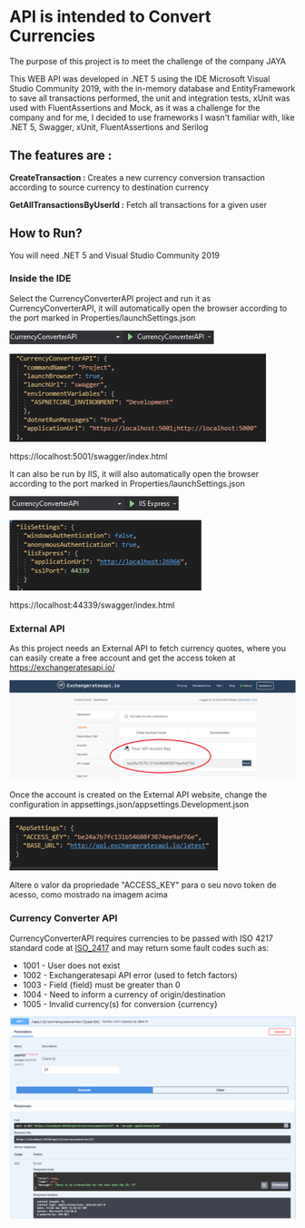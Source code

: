 # API is intended to Convert Currencies


The purpose of this project is to meet the challenge of the company JAYA

This WEB API was developed in .NET 5 using the IDE Microsoft Visual Studio Community 2019, with the in-memory database and EntityFramework to save all transactions performed, the unit and integration tests, xUnit was used with FluentAssertions and Mock, as it was a challenge for the company and for me, I decided to use frameworks I wasn't familiar with, like .NET 5, Swagger, xUnit, FluentAssertions and Serilog

## The features are :
**CreateTransaction :** Creates a new currency conversion transaction according to source currency to destination currency

**GetAllTransactionsByUserId :** Fetch all transactions for a given user

## How to Run?
You will need .NET 5 and Visual Studio Community 2019

### Inside the IDE

Select the CurrencyConverterAPI project and run it as CurrencyConverterAPI, it will automatically open the browser according to the port marked in Properties/launchSettings.json

![Alt text](https://raw.githubusercontent.com/DanielFilippo/CurrencyConverterAPI/master/CurrencyConverterAPI/docs/image_01.png)

![Alt text](https://raw.githubusercontent.com/DanielFilippo/CurrencyConverterAPI/master/CurrencyConverterAPI/docs/image_02.png)

https://localhost:5001/swagger/index.html

It can also be run by IIS, it will also automatically open the browser according to the port marked in Properties/launchSettings.json

![Alt text](https://raw.githubusercontent.com/DanielFilippo/CurrencyConverterAPI/master/CurrencyConverterAPI/docs/image_03.png)

![Alt text](https://raw.githubusercontent.com/DanielFilippo/CurrencyConverterAPI/master/CurrencyConverterAPI/docs/image_04.png)

https://localhost:44339/swagger/index.html

### External API

As this project needs an External API to fetch currency quotes, where you can easily create a free account and get the access token at https://exchangeratesapi.io/

![Alt text](https://raw.githubusercontent.com/DanielFilippo/CurrencyConverterAPI/master/CurrencyConverterAPI/docs/image_05.png)

Once the account is created on the External API website, change the configuration in appsettings.json/appsettings.Development.json

![Alt text](https://raw.githubusercontent.com/DanielFilippo/CurrencyConverterAPI/master/CurrencyConverterAPI/docs/image_06.png)

Altere o valor da propriedade "ACCESS_KEY" para o seu novo token de acesso, como mostrado na imagem acima

### Currency Converter API

CurrencyConverterAPI requires currencies to be passed with ISO 4217 standard code at [ISO_2417](https://docs.1010data.com/1010dataReferenceManual/DataTypesAndFormats/currencyUnitCodes.html) and may return some fault codes such as:

* 1001 - User does not exist
* 1002 - Exchangeratesapi API error (used to fetch factors)
* 1003 - Field {field} must be greater than 0
* 1004 - Need to inform a currency of origin/destination
* 1005 - Invalid currency(s) for conversion {currency}

![Alt text](https://raw.githubusercontent.com/DanielFilippo/CurrencyConverterAPI/master/CurrencyConverterAPI/docs/image_07.png)
